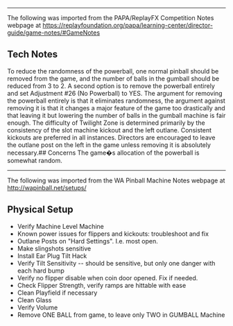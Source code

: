 ***
The following was imported from the PAPA/ReplayFX Competition Notes webpage at https://replayfoundation.org/papa/learning-center/director-guide/game-notes/#GameNotes
## Tech Notes
            
To reduce the randomness of the powerball, one normal pinball should be removed from the game, and the number of balls in the gumball should be reduced from 3 to 2. A second option is to remove the powerball entirely and set Adjustment #26 (No Powerball) to YES. The argument for removing the powerball entirely is that it eliminates randomness, the argument against removing it is that it changes a major feature of the game too drastically and that leaving it but lowering the number of balls in the gumball machine is fair enough. The difficulty of Twilight Zone is determined primarily by the consistency of the slot machine kickout and the left outlane. Consistent kickouts are preferred in all instances. Directors are encouraged to leave the outlane post on the left in the game unless removing it is absolutely necessary.## Concerns
The game�s allocation of the powerball is somewhat random.
***
The following was imported from the WA Pinball Machine Notes webpage at http://wapinball.net/setups/
## Physical Setup
-   Verify Machine Level Machine
-   Known power issues for flippers and kickouts: troubleshoot and fix
-   Outlane Posts on "Hard Settings". I.e. most open.
-   Make slingshots sensitive
-   Install Ear Plug Tilt Hack
-   Verify Tilt Sensitivity -- should be sensitive, but only one danger with each hard bump
-   Verify no flipper disable when coin door opened. Fix if needed.
-   Check Flipper Strength, verify ramps are hittable with ease
-   Clean Playfield if necessary
-   Clean Glass
-   Verify Volume
-   Remove ONE BALL from game, to leave only TWO in GUMBALL Machine
